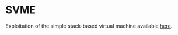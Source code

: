 # SVME

Exploitation of the simple stack-based virtual machine available [here](https://github.com/parrt/simple-virtual-machine-C).
